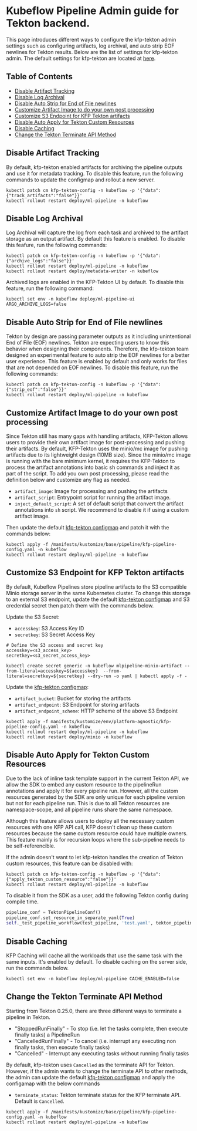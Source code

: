 # Kubeflow Pipeline Admin guide for Tekton backend.

This page introduces different ways to configure the kfp-tekton admin settings such as configuring artifacts, log archival, and auto strip EOF newlines for Tekton results. Below are the list of settings for kfp-tekton admin. The default settings for kfp-tekton are located at [here][kfp-tekton-configmap].

## Table of Contents

- [Disable Artifact Tracking](#disable-artifact-tracking)
- [Disable Log Archival](#disable-log-archival)
- [Disable Auto Strip for End of File newlines](#disable-auto-strip-for-end-of-file-newlines)
- [Customize Artifact Image to do your own post processing](#customize-artifact-image-to-do-your-own-post-processing)
- [Customize S3 Endpoint for KFP Tekton artifacts](#customize-s3-endpoint-for-kfp-tekton-artifacts)
- [Disable Auto Apply for Tekton Custom Resources](#disable-auto-apply-for-tekton-custom-resources)
- [Disable Caching](#disable-caching)
- [Change the Tekton Terminate API Method](#change-the-tekton-terminate-api-method)


## Disable Artifact Tracking

By default, kfp-tekton enabled artifacts for archiving the pipeline outputs and use it for metadata tracking. To disable this feature, run the following commands to update the configmap and rollout a new server.

```shell
kubectl patch cm kfp-tekton-config -n kubeflow -p '{"data":{"track_artifacts":"false"}}'
kubectl rollout restart deploy/ml-pipeline -n kubeflow
```

## Disable Log Archival

Log Archival will capture the log from each task and archived to the artifact storage as an output artifact. By default this feature is enabled. To disable this feafure, run the following commands:

```shell
kubectl patch cm kfp-tekton-config -n kubeflow -p '{"data":{"archive_logs":"false"}}'
kubectl rollout restart deploy/ml-pipeline -n kubeflow
kubectl rollout restart deploy/metadata-writer -n kubeflow
```

Archived logs are enabled in the KFP-Tekton UI by default. To disable this feature, run the following command:

```shell
kubectl set env -n kubeflow deploy/ml-pipeline-ui ARGO_ARCHIVE_LOGS=false
```

## Disable Auto Strip for End of File newlines

Tekton by design are passing parameter outputs as it including unintentional End of File (EOF) newlines. Tekton are expecting users to know this behavior when designing their components. Therefore, the kfp-tekton team designed an experimental feature to auto strip the EOF newlines for a better user experience. This feature is enabled by default and only works for files that are not depended on EOF newlines. To disable this feature, run the following commands:
```shell
kubectl patch cm kfp-tekton-config -n kubeflow -p '{"data":{"strip_eof":"false"}}'
kubectl rollout restart deploy/ml-pipeline -n kubeflow
```

## Customize Artifact Image to do your own post processing

Since Tekton still has many gaps with handling artifacts, KFP-Tekton allows users to provide their own artifact image for post-processing and pushing their artifacts. By default, KFP-Tekton uses the minio/mc image for pushing artifacts due to its lightweight design (10MB size). Since the minio/mc image is running with the bare minimum kernel, it requires the KFP-Tekton to process the artifact annotations into basic sh commands and inject it as part of the script. To add you own post processing, please read the definition below and customize any flag as needed.

- `artifact_image`: Image for processing and pushing the artifacts
- `artifact_script`: Entrypoint script for running the artifact image.
- `inject_default_script`: A set of default script that convert the artifact annotations into `sh` script. We recommend to disable it if using a custom artifact image.

Then update the default [kfp-tekton configmap][kfp-tekton-configmap] and patch it with the commands below:
```shell
kubectl apply -f /manifests/kustomize/base/pipeline/kfp-pipeline-config.yaml -n kubeflow
kubectl rollout restart deploy/ml-pipeline -n kubeflow
```

## Customize S3 Endpoint for KFP Tekton artifacts

By default, Kubeflow Pipelines store pipeline artifacts to the S3 compatible Minio storage server in the same Kubernetes cluster. To change this storage to an external S3 endpoint, update the default [kfp-tekton configmap][kfp-tekton-configmap] and S3 credential secret then patch them with the commands below.

Update the S3 Secret:
- `accesskey`: S3 Access Key ID
- `secretkey`: S3 Secret Access Key
```shell
# Define the S3 access and secret key
accesskey=<s3_access_key>
secretkey=<s3_secret_access_key>

kubectl create secret generic -n kubeflow mlpipeline-minio-artifact --from-literal=accesskey=${accesskey}  --from-literal=secretkey=${secretkey} --dry-run -o yaml | kubectl apply -f -
```

Update the [kfp-tekton configmap][kfp-tekton-configmap]:
- `artifact_bucket`: Bucket for storing the artifacts
- `artifact_endpoint`: S3 Endpoint for storing artifacts
- `artifact_endpoint_scheme`: HTTP scheme of the above S3 Endpoint
```shell
kubectl apply -f manifests/kustomize/env/platform-agnostic/kfp-pipeline-config.yaml -n kubeflow
kubectl rollout restart deploy/ml-pipeline -n kubeflow
kubectl rollout restart deploy/minio -n kubeflow
```

## Disable Auto Apply for Tekton Custom Resources

Due to the lack of inline task template support in the current Tekton API, we allow the SDK to embed any custom resource to the pipelineRun annotations and apply it for every pipeline run. However, all the custom resources generated by the SDK are only unique for each pipeline version but not for each pipeline run. This is due to all Tekton resources are namespace-scope, and all pipeline runs share the same namespace.

Although this feature allows users to deploy all the necessary custom resources with one KFP API call, KFP doesn't clean up these custom resources because the same custom resource could have multiple owners. This feature mainly is for recursion loops where the sub-pipeline needs to be self-referencible.

If the admin doesn't want to let kfp-tekton handles the creation of Tekton custom resources, this feature can be disabled with:
```shell
kubectl patch cm kfp-tekton-config -n kubeflow -p '{"data":{"apply_tekton_custom_resource":"false"}}'
kubectl rollout restart deploy/ml-pipeline -n kubeflow
```

To disable it from the SDK as a user, add the following Tekton config during compile time.
```python
pipeline_conf = TektonPipelineConf()
pipeline_conf.set_resource_in_separate_yaml(True)
self._test_pipeline_workflow(test_pipeline, 'test.yaml', tekton_pipeline_conf=pipeline_conf)
```

## Disable Caching

KFP Caching will cache all the workloads that use the same task with the same inputs. It's enabled by default. To disable caching on the server side, run the commands below.

```shell
kubectl set env -n kubeflow deploy/ml-pipeline CACHE_ENABLED=false
```

## Change the Tekton Terminate API Method

Starting from Tekton 0.25.0, there are three different ways to terminate a pipeline in Tekton.
- "StoppedRunFinally" - To stop (i.e. let the tasks complete, then execute finally tasks) a PipelineRun
- "CancelledRunFinally" - To cancel (i.e. interrupt any executing non finally tasks, then execute finally tasks)
- "Cancelled" - Interrupt any executing tasks without running finally tasks

By default, kfp-tekton uses `Cancelled` as the terminate API for Tekton. However, if the admin wants to change the terminate API to other methods, the admin can update the default [kfp-tekton configmap][kfp-tekton-configmap] and apply the configamap with the below commands

- `terminate_status`: Tekton terminate status for the KFP terminate API. Default is `Cancelled`.

```shell
kubectl apply -f /manifests/kustomize/base/pipeline/kfp-pipeline-config.yaml -n kubeflow
kubectl rollout restart deploy/ml-pipeline -n kubeflow
```


[kfp-tekton-configmap]: /manifests/kustomize/base/pipeline/kfp-pipeline-config.yaml

